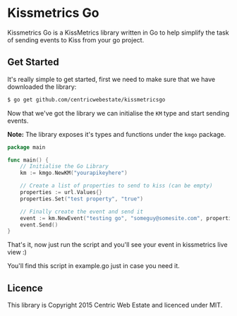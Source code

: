 # Kissmetrics Go
Kissmetrics Go is a KissMetrics library written in Go to help simplify the task of sending events to Kiss from your go project.

## Get Started
It's really simple to get started, first we need to make sure that we have downloaded the library:

```sh
$ go get github.com/centricwebestate/kissmetricsgo
```
Now that we've got the library we can initialise the `KM` type and start sending events. 

**Note:** The library exposes it's types and functions under the `kmgo` package.

```go
package main

func main() {
	// Initialise the Go Library
    km := kmgo.NewKM("yourapikeyhere")

    // Create a list of properties to send to kiss (can be empty)
    properties := url.Values{}
    properties.Set("test property", "true")

    // Finally create the event and send it
    event := km.NewEvent("testing go", "someguy@somesite.com", properties)
    event.Send()
}
```

That's it, now just run the script and you'll see your event in kissmetrics live view :)

You'll find this script in example.go just in case you need it.

## Licence
This library is Copyright 2015 Centric Web Estate and licenced under MIT.